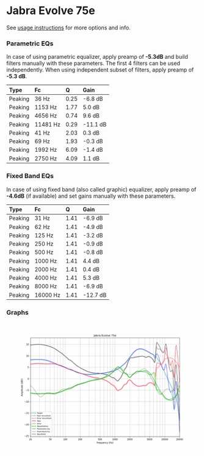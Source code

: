 # Jabra Evolve 75e
See [usage instructions](https://github.com/jaakkopasanen/AutoEq#usage) for more options and info.

### Parametric EQs
In case of using parametric equalizer, apply preamp of **-5.3dB** and build filters manually
with these parameters. The first 4 filters can be used independently.
When using independent subset of filters, apply preamp of **-5.3 dB**.

| Type    | Fc       |    Q | Gain     |
|:--------|:---------|:-----|:---------|
| Peaking | 36 Hz    | 0.25 | -6.8 dB  |
| Peaking | 1153 Hz  | 1.77 | 5.0 dB   |
| Peaking | 4656 Hz  | 0.74 | 9.6 dB   |
| Peaking | 11481 Hz | 0.29 | -11.1 dB |
| Peaking | 41 Hz    | 2.03 | 0.3 dB   |
| Peaking | 69 Hz    | 1.93 | -0.3 dB  |
| Peaking | 1992 Hz  | 6.09 | -1.4 dB  |
| Peaking | 2750 Hz  | 4.09 | 1.1 dB   |

### Fixed Band EQs
In case of using fixed band (also called graphic) equalizer, apply preamp of **-4.6dB**
(if available) and set gains manually with these parameters.

| Type    | Fc       |    Q | Gain     |
|:--------|:---------|:-----|:---------|
| Peaking | 31 Hz    | 1.41 | -6.9 dB  |
| Peaking | 62 Hz    | 1.41 | -4.9 dB  |
| Peaking | 125 Hz   | 1.41 | -3.2 dB  |
| Peaking | 250 Hz   | 1.41 | -0.9 dB  |
| Peaking | 500 Hz   | 1.41 | -0.8 dB  |
| Peaking | 1000 Hz  | 1.41 | 4.4 dB   |
| Peaking | 2000 Hz  | 1.41 | 0.4 dB   |
| Peaking | 4000 Hz  | 1.41 | 5.3 dB   |
| Peaking | 8000 Hz  | 1.41 | -6.9 dB  |
| Peaking | 16000 Hz | 1.41 | -12.7 dB |

### Graphs
![](./Jabra%20Evolve%2075e.png)